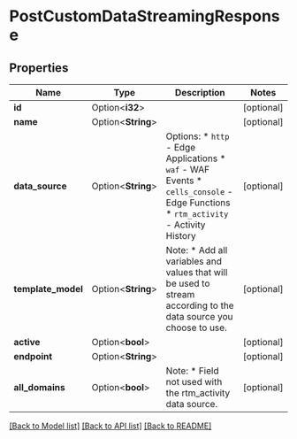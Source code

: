 # PostCustomDataStreamingResponse

## Properties

Name | Type | Description | Notes
------------ | ------------- | ------------- | -------------
**id** | Option<**i32**> |  | [optional]
**name** | Option<**String**> |  | [optional]
**data_source** | Option<**String**> | Options:  * `http` - Edge Applications  * `waf` - WAF Events  * `cells_console` - Edge Functions  * `rtm_activity` - Activity History    | [optional]
**template_model** | Option<**String**> | Note:  * Add all variables and values that will be used to stream according to the data source you choose to use.    | [optional]
**active** | Option<**bool**> |  | [optional]
**endpoint** | Option<**String**> |  | [optional]
**all_domains** | Option<**bool**> | Note:  * Field not used with the rtm_activity data source.  | [optional]

[[Back to Model list]](../README.md#documentation-for-models) [[Back to API list]](../README.md#documentation-for-api-endpoints) [[Back to README]](../README.md)


